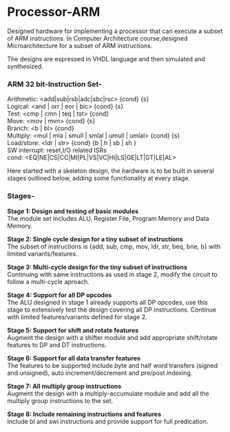 # Processor-ARM
Designed hardware for implementing a processor that can execute  a subset of ARM instructions.
In Computer Architecture course,designed Microarchitecture for a subset of ARM instructions.

The designs are expressed in VHDL language and then simulated and synthesized. 
 
### ARM 32 bit-Instruction Set-

Arithmetic: <add|sub|rsb|adc|sbc|rsc> {cond} {s} </br>
Logical: <and | orr | eor | bic> {cond} {s} </br>
Test: <cmp | cmn | teq | tst> {cond} </br>
Move: <mov | mvn> {cond} {s}</br>
Branch: <b | bl> {cond}</br>
Multiply: <mul | mla | smull | smlal | umull | umlal> {cond} {s}</br>
Load/store: <ldr | str> {cond} {b | h | sb | sh }</br>
SW interrupt: reset,I/O related ISRs</br>
cond: <EQ|NE|CS|CC|MI|PL|VS|VC|HI|LS|GE|LT|GT|LE|AL> </br>

Here started with a skeleton design, the hardware is to be built in several stages outlined below, adding some functionality at every stage.

### Stages-

**Stage 1: Design and testing of basic modules** </br>
The module set includes ALU, Register File, Program Memory and Data Memory.

**Stage 2: Single cycle design for a tiny subset of instructions** </br>
The subset of instructions is {add, sub, cmp, mov, ldr, str, beq, bne, b} with limited 
variants/features.

**Stage 3: Multi-cycle design for the tiny subset of instructions** </br>
Continuing with same instructions as used in stage 2, modify the circuit to follow a 
multi-cycle aproach.

**Stage 4: Support for all DP opcodes** </br>
The ALU designed in stage 1 already supports all DP opcodes, use this stage to 
extensively test the design covering all DP instructions. Continue with limited 
features/variants defined for stage 2.

**Stage 5: Support for shift and rotate features** </br>
Augment the design with a shifter module and add appropriate shift/rotate features to 
DP and DT instructions.

**Stage 6: Support for all data transfer features** </br>
The features to be supported include byte and half word transfers (signed and 
unsigned), auto increment/decrement and pre/post indexing.

**Stage 7: All multiply group instructions** </br>
Augment the design with a multiply-accumulate module and add all the multiply 
group instructions to the set.

**Stage 8: Include remaining instructions and features** </br>
Include bl and swi instructions and provide support for full predication.



